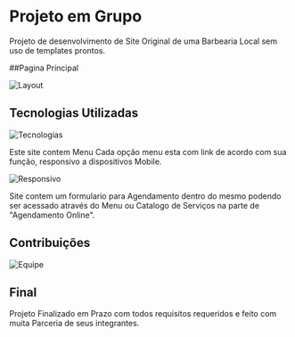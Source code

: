 # Projeto em Grupo 

Projeto de desenvolvimento de Site Original de uma Barbearia Local sem uso de templates prontos. 

##Pagina Principal 

![Layout](https://user-images.githubusercontent.com/87791042/193183136-a43a44e4-a0b1-4740-99fd-08365eca717c.png)

## Tecnologias Utilizadas

![Tecnologias](https://user-images.githubusercontent.com/87791042/193183178-605727d8-7e9b-4d1f-8226-d5b54f52b9fe.png)

Este site contem Menu 
Cada opção menu esta com link de acordo com sua função, responsivo a dispositivos Mobile.

![Responsivo](https://user-images.githubusercontent.com/87791042/193183488-fd829bd4-9369-4b56-ac6c-fb1afe265709.png)


Site contem um formulario para Agendamento dentro do mesmo podendo ser acessado através do Menu ou Catalogo de Serviços na parte de "Agendamento Online". 

## Contribuições

![Equipe](https://user-images.githubusercontent.com/87791042/193183215-0ca3dc03-0f5d-4370-b0cc-8320760523f0.png)

## Final 

Projeto Finalizado em Prazo com todos requisitos requeridos e feito com muita Parceria de seus integrantes.
